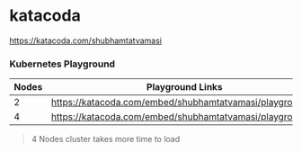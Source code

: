 # katacoda

https://katacoda.com/shubhamtatvamasi

### Kubernetes Playground
Nodes | Playground Links
--- | --- 
2 | https://katacoda.com/embed/shubhamtatvamasi/playground/
4 | https://katacoda.com/embed/shubhamtatvamasi/playground2/
> 4 Nodes cluster takes more time to load
